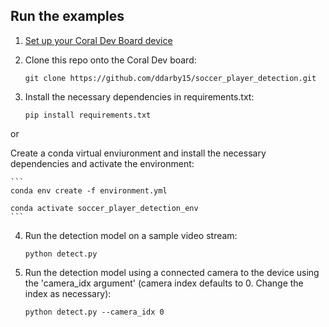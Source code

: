 ## Run the examples

1.  [Set up your Coral Dev Board device](https://coral.ai/docs/dev-board/get-started/)

2.  Clone this repo onto the Coral Dev board:

    ```
    git clone https://github.com/ddarby15/soccer_player_detection.git
    ```

3.  Install the necessary dependencies in requirements.txt:

    ```
    pip install requirements.txt
    ```

or

Create a conda virtual enviuronment and install the necessary dependencies and activate the environment:

    ```
    conda env create -f environment.yml

    conda activate soccer_player_detection_env
    ```

4.  Run the detection model on a sample video stream:

    ```
    python detect.py
    ```

5. Run the detection model using a connected camera to the device using the 'camera_idx argument' (camera index defaults to 0. Change the index as necessary):

    ```
    python detect.py --camera_idx 0
    ```
